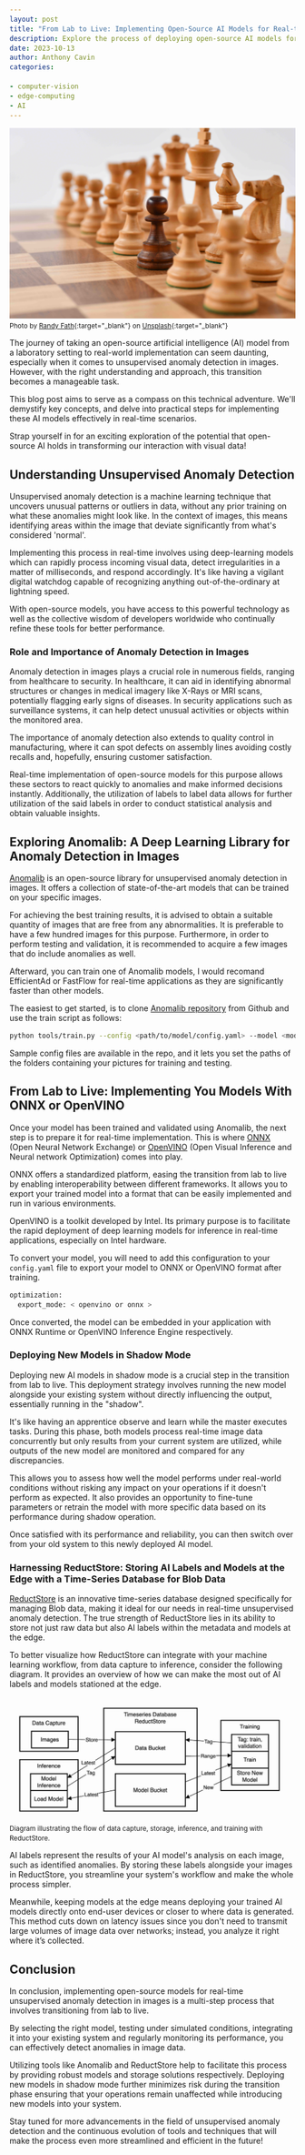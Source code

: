 ```yaml
---
layout: post
title: "From Lab to Live: Implementing Open-Source AI Models for Real-time Unsupervised Anomaly Detection in Images"
description: Explore the process of deploying open-source AI models for real-time image anomaly detection, bridging the gap between research and practical applications.
date: 2023-10-13
author: Anthony Cavin
categories:

- computer-vision
- edge-computing
- AI
---
```


![Photo by Randy Fath](/assets/blog/2023-10-13/randy-fath-chess.jpeg)
<small>Photo by [Randy Fath](https://unsplash.com/@randyfath?utm_content=creditCopyText&utm_medium=referral&utm_source=unsplash){:target="_blank"} on [Unsplash](https://unsplash.com/photos/G1yhU1Ej-9A?utm_content=creditCopyText&utm_medium=referral&utm_source=unsplash){:target="_blank"}</small>


The journey of taking an open-source artificial intelligence (AI) model from a laboratory setting to real-world implementation can seem daunting, especially when it comes to unsupervised anomaly detection in images. However, with the right understanding and approach, this transition becomes a manageable task. 

This blog post aims to serve as a compass on this technical adventure. We'll demystify key concepts, and delve into practical steps for implementing these AI models effectively in real-time scenarios.

Strap yourself in for an exciting exploration of the potential that open-source AI holds in transforming our interaction with visual data!

<!--more-->

## Understanding Unsupervised Anomaly Detection

Unsupervised anomaly detection is a machine learning technique that uncovers unusual patterns or outliers in data, without any prior training on what these anomalies might look like. In the context of images, this means identifying areas within the image that deviate significantly from what's considered 'normal'. 

Implementing this process in real-time involves using deep-learning models which can rapidly process incoming visual data, detect irregularities in a matter of milliseconds, and respond accordingly. It's like having a vigilant digital watchdog capable of recognizing anything out-of-the-ordinary at lightning speed. 

With open-source models, you have access to this powerful technology as well as the collective wisdom of developers worldwide who continually refine these tools for better performance.

### Role and Importance of Anomaly Detection in Images

Anomaly detection in images plays a crucial role in numerous fields, ranging from healthcare to security. In healthcare, it can aid in identifying abnormal structures or changes in medical imagery like X-Rays or MRI scans, potentially flagging early signs of diseases. In security applications such as surveillance systems, it can help detect unusual activities or objects within the monitored area. 

The importance of anomaly detection also extends to quality control in manufacturing, where it can spot defects on assembly lines avoiding costly recalls and, hopefully, ensuring customer satisfaction. 

Real-time implementation of open-source models for this purpose allows these sectors to react quickly to anomalies and make informed decisions instantly. Additionally, the utilization of labels to label data allows for further utilization of the said labels in order to conduct statistical analysis and obtain valuable insights.

## Exploring Anomalib: A Deep Learning Library for Anomaly Detection in Images

[Anomalib](https://github.com/openvinotoolkit/anomalib) is an open-source library for unsupervised anomaly detection in images. It offers a collection of state-of-the-art models that can be trained on your specific images.

For achieving the best training results, it is advised to obtain a suitable quantity of images that are free from any abnormalities. It is preferable to have a few hundred images for this purpose. Furthermore, in order to perform testing and validation, it is recommended to acquire a few images that do include anomalies as well.

Afterward, you can train one of Anomalib models, I would recomand EfficientAd or FastFlow for real-time applications as they are significantly faster than other models.

The easiest to get started, is to clone [Anomalib repository](https://github.com/openvinotoolkit/anomalib) from Github and use the train script as follows:

```bash
python tools/train.py --config <path/to/model/config.yaml> --model <model name>
```
Sample config files are available in the repo, and it lets you set the paths of the folders containing your pictures for training and testing.

## From Lab to Live: Implementing You Models With ONNX or OpenVINO

Once your model has been trained and validated using Anomalib, the next step is to prepare it for real-time implementation. This is where [ONNX](https://onnx.ai/) (Open Neural Network Exchange) or [OpenVINO](https://www.intel.com/content/www/us/en/developer/tools/openvino-toolkit/overview.html) (Open Visual Inference and Neural network Optimization) comes into play.

ONNX offers a standardized platform, easing the transition from lab to live by enabling interoperability between different frameworks. It allows you to export your trained model into a format that can be easily implemented and run in various environments.

OpenVINO is a toolkit developed by Intel. Its primary purpose is to facilitate the rapid deployment of deep learning models for inference in real-time applications, especially on Intel hardware.

To convert your model, you will need to add this configuration to your `config.yaml` file to export your model to ONNX or OpenVINO format after training.

```bash
optimization:
  export_mode: < openvino or onnx >
```

Once converted, the model can be embedded in your application with ONNX Runtime or OpenVINO Inference Engine respectively.

### Deploying New Models in Shadow Mode

Deploying new AI models in shadow mode is a crucial step in the transition from lab to live. This deployment strategy involves running the new model alongside your existing system without directly influencing the output, essentially running in the "shadow". 

It's like having an apprentice observe and learn while the master executes tasks. During this phase, both models process real-time image data concurrently but only results from your current system are utilized, while outputs of the new model are monitored and compared for any discrepancies. 

This allows you to assess how well the model performs under real-world conditions without risking any impact on your operations if it doesn't perform as expected. It also provides an opportunity to fine-tune parameters or retrain the model with more specific data based on its performance during shadow operation. 

Once satisfied with its performance and reliability, you can then switch over from your old system to this newly deployed AI model.

### Harnessing ReductStore: Storing AI Labels and Models at the Edge with a Time-Series Database for Blob Data

[ReductStore](https://www.reduct.store/) is an innovative time-series database designed specifically for managing Blob data, making it ideal for our needs in real-time unsupervised anomaly detection. The true strength of ReductStore lies in its ability to store not just raw data but also AI labels within the metadata and models at the edge.

To better visualize how ReductStore can integrate with your machine learning workflow, from data capture to inference, consider the following diagram. It provides an overview of how we can make the most out of AI labels and models stationed at the edge.

![ML Data Flow Diagram](/assets/blog/2023-10-13/ml-data-flow-diagram.jpeg)
<small>Diagram illustrating the flow of data capture, storage, inference, and training with ReductStore.</small>

AI labels represent the results of your AI model's analysis on each image, such as identified anomalies. By storing these labels alongside your images in ReductStore, you streamline your system's workflow and make the whole process simpler.

Meanwhile, keeping models at the edge means deploying your trained AI models directly onto end-user devices or closer to where data is generated. This method cuts down on latency issues since you don't need to transmit large volumes of image data over networks; instead, you analyze it right where it’s collected. 

## Conclusion

In conclusion, implementing open-source models for real-time unsupervised anomaly detection in images is a multi-step process that involves transitioning from lab to live. 

By selecting the right model, testing under simulated conditions, integrating it into your existing system and regularly monitoring its performance, you can effectively detect anomalies in image data. 

Utilizing tools like Anomalib and ReductStore help to facilitate this process by providing robust models and storage solutions respectively. Deploying new models in shadow mode further minimizes risk during the transition phase ensuring that your operations remain unaffected while introducing new models into your system. 

Stay tuned for more advancements in the field of unsupervised anomaly detection and the continuous evolution of tools and techniques that will make the process even more streamlined and efficient in the future!